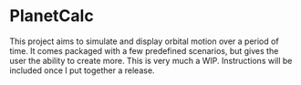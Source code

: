 # PlanetCalc

This project aims to simulate and display orbital motion over a period of time. It comes packaged with a few predefined scenarios, but gives the user the ability to create more. 
This is very much a WIP. Instructions will be included once I put together a release.
